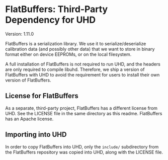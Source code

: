 # FlatBuffers: Third-Party Dependency for UHD

Version: 1.11.0

FlatBuffers is a serialization library. We use it to serialize/deserialize
calibration data (and possibly other data) that we want to store in binary
format either on device EEPROMs, or on the local filesystem.

A full installation of FlatBuffers is not required to run UHD, and the headers
are only required to compile libuhd. Therefore, we ship a version of FlatBuffers
with UHD to avoid the requirement for users to install their own version of
FlatBuffers.

## License for FlatBuffers

As a separate, third-party project, FlatBuffers has a different license from UHD.
See the LICENSE file in the same directory as this readme. FlatBuffers has an
Apache license.

## Importing into UHD

In order to copy FlatBuffers into UHD, only the `include/` subdirectory from the
FlatBuffers repository was copied into UHD, along with the LICENSE file.

